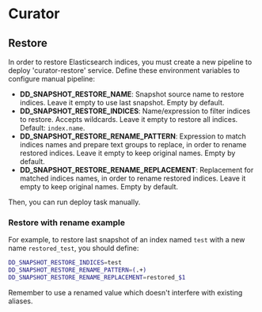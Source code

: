 # Curator

## Restore

In order to restore Elasticsearch indices, you must create a new pipeline to deploy 'curator-restore' service.
Define these environment variables to configure manual pipeline:

* **DD_SNAPSHOT_RESTORE_NAME**: Snapshot source name to restore indices. Leave it empty to use last snapshot. Empty by default.
* **DD_SNAPSHOT_RESTORE_INDICES**: Name/expression to filter indices to restore. Accepts wildcards. Leave it empty to restore all indices. Default: `index.name`.
* **DD_SNAPSHOT_RESTORE_RENAME_PATTERN**: Expression to match indices names and prepare text groups to replace, in order to rename restored indices. Leave it empty to keep original names. Empty by default.
* **DD_SNAPSHOT_RESTORE_RENAME_REPLACEMENT**: Replacement for matched indices names, in order to rename restored indices. Leave it empty to keep original names. Empty by default.

Then, you can run deploy task manually.

### Restore with rename example

For example, to restore last snapshot of an index named `test` with a new name `restored_test`, you should define:

```sh
DD_SNAPSHOT_RESTORE_INDICES=test
DD_SNAPSHOT_RESTORE_RENAME_PATTERN=(.+)
DD_SNAPSHOT_RESTORE_RENAME_REPLACEMENT=restored_$1
```

Remember to use a renamed value which doesn't interfere with existing aliases.
